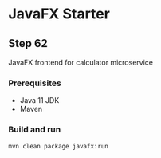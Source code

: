 # JavaFX Starter #

## Step 62

JavaFX frontend for calculator microservice

### Prerequisites
- Java 11 JDK
- Maven

### Build and run

```shell
mvn clean package javafx:run
```
